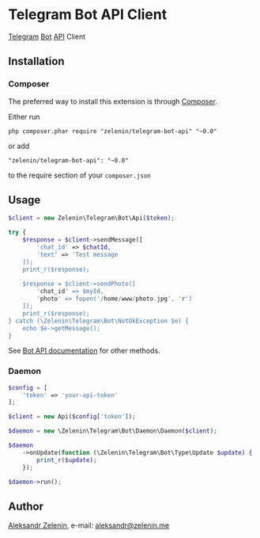 # Telegram Bot API Client

[Telegram](https://telegram.org) [Bot](https://core.telegram.org/bots) [API](https://core.telegram.org/bots/api) Client

## Installation

### Composer

The preferred way to install this extension is through [Composer](http://getcomposer.org/).

Either run

```
php composer.phar require "zelenin/telegram-bot-api" "~0.0"
```

or add

```
"zelenin/telegram-bot-api": "~0.0"
```

to the require section of your ```composer.json```

## Usage

```php
$client = new Zelenin\Telegram\Bot\Api($token);

try {
    $response = $client->sendMessage([
        'chat_id' => $chatId,
        'text' => 'Test message
    ]);
    print_r($response);
    
    $response = $client->sendPhoto([
    	'chat_id' => $myId,
    	'photo' => fopen('/home/www/photo.jpg', 'r')
    ]);
    print_r($response);
} catch (\Zelenin\Telegram\Bot\NotOkException $e) {
    echo $e->getMessage();
}
```

See [Bot API documentation](https://core.telegram.org/bots/api) for other methods.

### Daemon

```php
$config = [
    'token' => 'your-api-token'
];

$client = new Api($config['token']);

$daemon = new \Zelenin\Telegram\Bot\Daemon\Daemon($client);

$daemon
    ->onUpdate(function (\Zelenin\Telegram\Bot\Type\Update $update) {
        print_r($update);
    });

$daemon->run();
```

## Author

[Aleksandr Zelenin](https://github.com/zelenin/), e-mail: [aleksandr@zelenin.me](mailto:aleksandr@zelenin.me)
